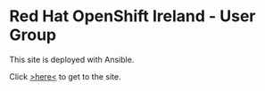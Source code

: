 # Red Hat OpenShift Ireland - User Group

This site is deployed with Ansible.

Click [>here<](https://openshift-ireland.com) to get to the site.
